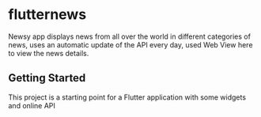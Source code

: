 # flutternews

Newsy app displays news from all over the world in different categories of news, uses an automatic update of the API every day, used Web View here to view the news details.

## Getting Started

This project is a starting point for a Flutter application with some widgets and online API
